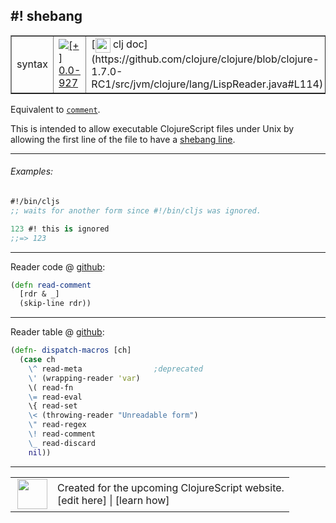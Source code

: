 ## #! shebang



 <table border="1">
<tr>
<td>syntax</td>
<td><a href="https://github.com/cljsinfo/cljs-api-docs/tree/0.0-927"><img valign="middle" alt="[+] 0.0-927" title="Added in 0.0-927" src="https://img.shields.io/badge/+-0.0--927-lightgrey.svg"></a> </td>
<td>
[<img height="24px" valign="middle" src="http://i.imgur.com/1GjPKvB.png"> clj doc](https://github.com/clojure/clojure/blob/clojure-1.7.0-RC1/src/jvm/clojure/lang/LispReader.java#L114)
</td>
</tr>
</table>



Equivalent to [`comment`][doc:syntax/comment].

This is intended to allow executable ClojureScript files under Unix by allowing
the first line of the file to have a [shebang line](https://en.wikipedia.org/wiki/Shebang_(Unix)).

[doc:syntax/comment]:../syntax/comment.md

---

###### Examples:

```clj
#!/bin/cljs
;; waits for another form since #!/bin/cljs was ignored.

123 #! this is ignored
;;=> 123
```



---






Reader code @ [github](https://github.com/clojure/tools.reader/blob/tools.reader-0.8.10/src/main/clojure/clojure/tools/reader/impl/commons.clj#L120-L122):

```clj
(defn read-comment
  [rdr & _]
  (skip-line rdr))
```

<!--
Repo - tag - source tree - lines:

 <pre>
tools.reader @ tools.reader-0.8.10
└── src
    └── main
        └── clojure
            └── clojure
                └── tools
                    └── reader
                        └── impl
                            └── <ins>[commons.clj:120-122](https://github.com/clojure/tools.reader/blob/tools.reader-0.8.10/src/main/clojure/clojure/tools/reader/impl/commons.clj#L120-L122)</ins>
</pre>
-->

---
Reader table @ [github](https://github.com/clojure/tools.reader/blob/tools.reader-0.8.10/src/main/clojure/clojure/tools/reader.clj#L612-L623):

```clj
(defn- dispatch-macros [ch]
  (case ch
    \^ read-meta                ;deprecated
    \' (wrapping-reader 'var)
    \( read-fn
    \= read-eval
    \{ read-set
    \< (throwing-reader "Unreadable form")
    \" read-regex
    \! read-comment
    \_ read-discard
    nil))
```

<!--
Repo - tag - source tree - lines:

 <pre>
tools.reader @ tools.reader-0.8.10
└── src
    └── main
        └── clojure
            └── clojure
                └── tools
                    └── <ins>[reader.clj:612-623](https://github.com/clojure/tools.reader/blob/tools.reader-0.8.10/src/main/clojure/clojure/tools/reader.clj#L612-L623)</ins>
</pre>
-->

---



 <table>
<tr><td>
<img valign="middle" align="right" width="48px" src="http://i.imgur.com/Hi20huC.png">
</td><td>
Created for the upcoming ClojureScript website.<br>
[edit here] | [learn how]
</td></tr></table>

[edit here]:https://github.com/cljsinfo/cljs-api-docs/blob/master/cljsdoc/syntax/shebang.cljsdoc
[learn how]:https://github.com/cljsinfo/cljs-api-docs/wiki/cljsdoc-files

<!--

This information was too distracting to show to readers, but I'll leave it
commented here since it is helpful to:

- pretty-print the data used to generate this document
- and show how to retrieve that data



The API data for this symbol:

```clj
{:description "Equivalent to [doc:syntax/comment].\n\nThis is intended to allow executable ClojureScript files under Unix by allowing\nthe first line of the file to have a [shebang line](https://en.wikipedia.org/wiki/Shebang_(Unix)).",
 :ns "syntax",
 :name "shebang",
 :history [["+" "0.0-927"]],
 :type "syntax",
 :full-name-encode "syntax/shebang",
 :extra-sources ({:code "(defn read-comment\n  [rdr & _]\n  (skip-line rdr))",
                  :title "Reader code",
                  :repo "tools.reader",
                  :tag "tools.reader-0.8.10",
                  :filename "src/main/clojure/clojure/tools/reader/impl/commons.clj",
                  :lines [120 122]}
                 {:code "(defn- dispatch-macros [ch]\n  (case ch\n    \\^ read-meta                ;deprecated\n    \\' (wrapping-reader 'var)\n    \\( read-fn\n    \\= read-eval\n    \\{ read-set\n    \\< (throwing-reader \"Unreadable form\")\n    \\\" read-regex\n    \\! read-comment\n    \\_ read-discard\n    nil))",
                  :title "Reader table",
                  :repo "tools.reader",
                  :tag "tools.reader-0.8.10",
                  :filename "src/main/clojure/clojure/tools/reader.clj",
                  :lines [612 623]}),
 :examples [{:id "de569a",
             :content "```clj\n#!/bin/cljs\n;; waits for another form since #!/bin/cljs was ignored.\n\n123 #! this is ignored\n;;=> 123\n```"}],
 :full-name "syntax/shebang",
 :display "#! shebang",
 :clj-doc "https://github.com/clojure/clojure/blob/clojure-1.7.0-RC1/src/jvm/clojure/lang/LispReader.java#L114"}

```

Retrieve the API data for this symbol:

```clj
;; from Clojure REPL
(require '[clojure.edn :as edn])
(-> (slurp "https://raw.githubusercontent.com/cljsinfo/cljs-api-docs/catalog/cljs-api.edn")
    (edn/read-string)
    (get-in [:symbols "syntax/shebang"]))
```

-->
